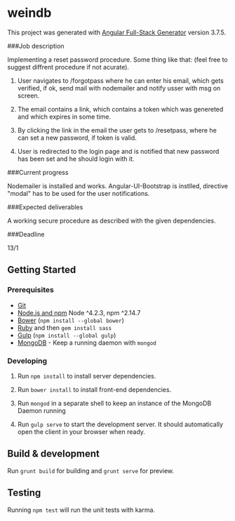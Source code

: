 # weindb
This project was generated with [Angular Full-Stack Generator](https://github.com/DaftMonk/generator-angular-fullstack) version 3.7.5.

###Job description

Implementing a reset password procedure. Some thing like that: (feel free to suggest diffrent procedure if not acurate).

1. User navigates to /forgotpass where he can enter his email, which gets verified, if ok, send mail with nodemailer and notify usser with msg on screen.

2. The email contains a link, which contains a token which was genereted and which expires in some time.

3. By clicking the link in the email the user gets to /resetpass, where he can set a new password, if token is valid.

4. User is redirected to the login page and is notified that new password has been set and he should login with it.

###Current progress

Nodemailer is installed and works. Angular-UI-Bootstrap is instlled, directive "modal" has to be used for the user notifications.

###Expected deliverables

A working secure procedure as described with the given dependencies.

###Deadline

13/1

## Getting Started

### Prerequisites

- [Git](https://git-scm.com/)
- [Node.js and npm](nodejs.org) Node ^4.2.3, npm ^2.14.7
- [Bower](bower.io) (`npm install --global bower`)
- [Ruby](https://www.ruby-lang.org) and then `gem install sass`
- [Gulp](http://gulpjs.com/) (`npm install --global gulp`)
- [MongoDB](https://www.mongodb.org/) - Keep a running daemon with `mongod`

### Developing

1. Run `npm install` to install server dependencies.

2. Run `bower install` to install front-end dependencies.

3. Run `mongod` in a separate shell to keep an instance of the MongoDB Daemon running

4. Run `gulp serve` to start the development server. It should automatically open the client in your browser when ready.

## Build & development

Run `grunt build` for building and `grunt serve` for preview.

## Testing

Running `npm test` will run the unit tests with karma.
